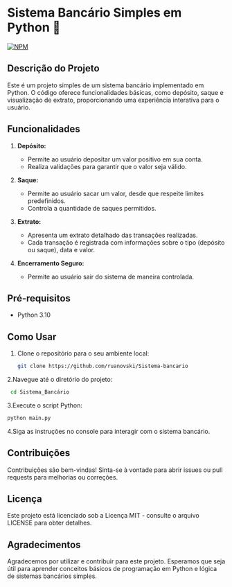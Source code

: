 # Sistema Bancário Simples em Python 🏦
[![NPM](https://img.shields.io/npm/l/react)](https://github.com/ruanovski/Sistema-bancario/blob/main/LICENSE) 


## Descrição do Projeto

Este é um projeto simples de um sistema bancário implementado em Python. O código oferece funcionalidades básicas, como depósito, saque e visualização de extrato, proporcionando uma experiência interativa para o usuário.

## Funcionalidades

1. **Depósito:**
   - Permite ao usuário depositar um valor positivo em sua conta.
   - Realiza validações para garantir que o valor seja válido.

2. **Saque:**
   - Permite ao usuário sacar um valor, desde que respeite limites predefinidos.
   - Controla a quantidade de saques permitidos.

3. **Extrato:**
   - Apresenta um extrato detalhado das transações realizadas.
   - Cada transação é registrada com informações sobre o tipo (depósito ou saque), data e valor.

4. **Encerramento Seguro:**
   - Permite ao usuário sair do sistema de maneira controlada.

## Pré-requisitos

- Python 3.10

## Como Usar

1. Clone o repositório para o seu ambiente local:

   ```bash
   git clone https://github.com/ruanovski/Sistema-bancario

2.Navegue até o diretório do projeto:

   ```bash
    cd Sistema_Bancário
   ```

3.Execute o script Python:

   ```bash
  python main.py
  ```
  
4.Siga as instruções no console para interagir com o sistema bancário.

## Contribuições
Contribuições são bem-vindas! Sinta-se à vontade para abrir issues ou pull requests para melhorias ou correções.

## Licença
Este projeto está licenciado sob a Licença MIT - consulte o arquivo LICENSE para obter detalhes.

## Agradecimentos
Agradecemos por utilizar e contribuir para este projeto. Esperamos que seja útil para aprender conceitos básicos de programação em Python e lógica de sistemas bancários simples.
